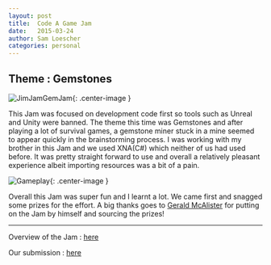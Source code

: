 ```yaml
---
layout: post
title:  Code A Game Jam
date:   2015-03-24
author: Sam Loescher
categories: personal
---
```


## Theme : Gemstones
![JimJamGemJam](https://p5b4y2t6.ssl.hwcdn.net/screenshot-thumbnail/1600x2000/107146.jpg){: .center-image }

This Jam was focused on development code first so tools such as Unreal and Unity were banned. The theme this time was Gemstones and after playing a lot of survival games, a gemstone miner stuck in a mine seemed to appear quickly in the brainstorming process. I was working with my brother in this Jam and we used XNA(C#) which neither of us had used before. It was pretty straight forward to use and overall a relatively pleasant experience albeit importing resources was a bit of a pain.

![Gameplay](https://p5b4y2t6.ssl.hwcdn.net/screenshot-thumbnail/1600x2000/107145.jpg){: .center-image }

Overall this Jam was super fun and I learnt a lot. We came first and snagged some prizes for the effort. A big thanks goes to [Gerald McAlister](https://twitter.com/gemisisDev) for putting on the Jam by himself and sourcing the prizes!

___

Overview of the Jam : [here](http://jams.gamejolt.io/codeagame)

Our submission : [here](http://gamejolt.com/games/jimjamgemjam/55768)
